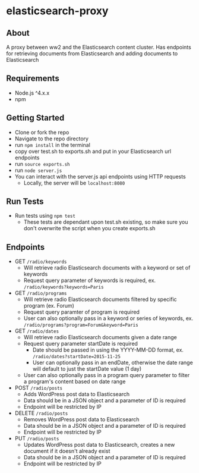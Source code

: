 # elasticsearch-proxy

## About
A proxy between ww2 and the Elasticsearch content cluster. Has endpoints for retrieving documents from Elasticsearch and adding documents to Elasticsearch

## Requirements
- Node.js ^4.x.x
- npm

## Getting Started
- Clone or fork the repo
- Navigate to the repo directory
- run ``npm install`` in the terminal
- copy over test.sh to exports.sh and put in your Elasticsearch url endpoints
- run ``source exports.sh``
- run ``node server.js``
- You can interact with the server.js api endpoints using HTTP requests
  - Locally, the server will be ``localhost:8080``

## Run Tests
  - Run tests using ``npm test``
    - These tests are dependant upon test.sh existing, so make sure you don't overwrite the script when you create exports.sh

## Endpoints
- GET ``/radio/keywords``
  - Will retrieve radio Elasticsearch documents with a keyword or set of keywords
  - Request query parameter of keywords is required, ex. ``/radio/keywords?keywords=Paris``
- GET ``/radio/programs``
  - Will retrieve radio Elasticsearch documents filtered by specific program (ex. Forum)
  - Request query paramter of program is required
  - User can also optionally pass in a keyword or series of keywords, ex. ``/radio/programs?program=Forum&keyword=Paris``
- GET ``/radio/dates``
  - Will retrieve radio Elasticsearch documents given a date range
  - Request query parameter startDate is required
    - Date should be passed in using the YYYY-MM-DD format, ex. ``/radio/dates?startDate=2015-11-25``
    - User can optionally pass in an endDate, otherwise the date range will default to just the startDate value (1 day)
  - User can also optionally pass in a program query parameter to filter a program's content based on date range
- POST ``/radio/posts``
  - Adds WordPress post data to Elasticsearch
  - Data should be in a JSON object and a parameter of ID is required
  - Endpoint will be restricted by IP
- DELETE ``/radio/posts``
  - Removes WordPress post data to Elasticsearch
  - Data should be in a JSON object and a parameter of ID is required
  - Endpoint will be restricted by IP
- PUT ``/radio/posts``
  - Updates WordPress post data to Elasticsearch, creates a new document if it doesn't already exist
  - Data should be in a JSON object and a parameter of ID is required
  - Endpoint will be restricted by IP
